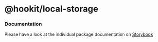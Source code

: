 # @hookit/local-storage

### Documentation

Please have a look at the individual package documentation on [Storybook](https://hookit-storybook.vercel.app/)
